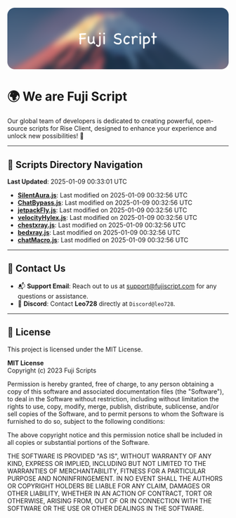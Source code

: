 ![Banner](.github/b.webp)

# 🌍 **We are Fuji Script**

Our global team of developers is dedicated to creating powerful, open-source scripts for Rise Client, designed to enhance your experience and unlock new possibilities! 🌟

---
<!-- SCRIPTS_NAVIGATION_START -->
## 📂 **Scripts Directory Navigation**

**Last Updated**: 2025-01-09 00:33:01 UTC

- **[SilentAura.js](scripts/SilentAura.js)**: Last modified on 2025-01-09 00:32:56 UTC
- **[ChatBypass.js](scripts/ChatBypass.js)**: Last modified on 2025-01-09 00:32:56 UTC
- **[jetpackFly.js](scripts/jetpackFly.js)**: Last modified on 2025-01-09 00:32:56 UTC
- **[velocityHylex.js](scripts/velocityHylex.js)**: Last modified on 2025-01-09 00:32:56 UTC
- **[chestxray.js](scripts/chestxray.js)**: Last modified on 2025-01-09 00:32:56 UTC
- **[bedxray.js](scripts/bedxray.js)**: Last modified on 2025-01-09 00:32:56 UTC
- **[chatMacro.js](scripts/chatMacro.js)**: Last modified on 2025-01-09 00:32:56 UTC

<!-- SCRIPTS_NAVIGATION_END -->

---

## 💬 **Contact Us**  
- 📬 **Support Email**: Reach out to us at [support@fujiscript.com](mailto:support@fujiscript.com) for any questions or assistance.  
- 💬 **Discord**: Contact **Leo728** directly at `Discord@leo728`.

---

## 📜 **License**

This project is licensed under the MIT License.  

**MIT License**  
Copyright (c) 2023 Fuji Scripts  

Permission is hereby granted, free of charge, to any person obtaining a copy of this software and associated documentation files (the "Software"), to deal in the Software without restriction, including without limitation the rights to use, copy, modify, merge, publish, distribute, sublicense, and/or sell copies of the Software, and to permit persons to whom the Software is furnished to do so, subject to the following conditions:  

The above copyright notice and this permission notice shall be included in all copies or substantial portions of the Software.  

THE SOFTWARE IS PROVIDED "AS IS", WITHOUT WARRANTY OF ANY KIND, EXPRESS OR IMPLIED, INCLUDING BUT NOT LIMITED TO THE WARRANTIES OF MERCHANTABILITY, FITNESS FOR A PARTICULAR PURPOSE AND NONINFRINGEMENT. IN NO EVENT SHALL THE AUTHORS OR COPYRIGHT HOLDERS BE LIABLE FOR ANY CLAIM, DAMAGES OR OTHER LIABILITY, WHETHER IN AN ACTION OF CONTRACT, TORT OR OTHERWISE, ARISING FROM, OUT OF OR IN CONNECTION WITH THE SOFTWARE OR THE USE OR OTHER DEALINGS IN THE SOFTWARE.  
